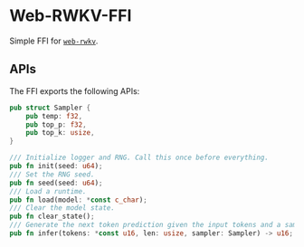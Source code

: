 # Web-RWKV-FFI

Simple FFI for [`web-rwkv`](https://github.com/cryscan/web-rwkv).

## APIs

The FFI exports the following APIs:

```rust
pub struct Sampler {
    pub temp: f32,
    pub top_p: f32,
    pub top_k: usize,
}

/// Initialize logger and RNG. Call this once before everything.
pub fn init(seed: u64);
/// Set the RNG seed.
pub fn seed(seed: u64);
/// Load a runtime.
pub fn load(model: *const c_char);
/// Clear the model state.
pub fn clear_state();
/// Generate the next token prediction given the input tokens and a sampler.
pub fn infer(tokens: *const u16, len: usize, sampler: Sampler) -> u16;
```
